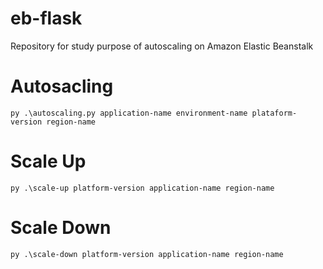 # eb-flask

Repository for study purpose of autoscaling on Amazon Elastic Beanstalk

# Autosacling

``py .\autoscaling.py application-name environment-name plataform-version region-name``

# Scale Up

``py .\scale-up platform-version application-name region-name``

# Scale Down

``py .\scale-down platform-version application-name region-name``
